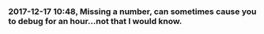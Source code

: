 ### 2017-12-17 10:48, Missing a number, can sometimes cause you to debug for an hour...not that I would know.   
